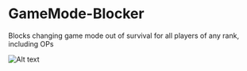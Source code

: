 # GameMode-Blocker
Blocks changing game mode out of survival for all players of any rank, including OPs

![Alt text](https://i.imgur.com/La9T4pI.png "Change Rejected")
